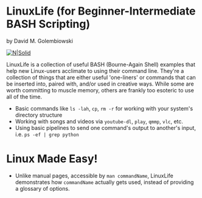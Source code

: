 # LinuxLife (for Beginner-Intermediate BASH Scripting)
by David M. Golembiowski

[![N|Solid](https://cldup.com/dTxpPi9lDf.thumb.png)](https://nodesource.com/products/nsolid)

LinuxLife is a collection of useful BASH (Bourne-Again Shell) examples that help new Linux-users 
acclimate to using their command line. They're a collection of things that are either useful 'one-liners'
or commands that can be inserted into, paired with, and/or used in creative ways.
While some are worth committing to muscle memory, others are frankly too esoteric to use all of the time. 

  - Basic commands like `ls -lah`, `cp`, `rm -r` for working with your system's directory structure
  - Working with songs and videos via `youtube-dl`, `play`, `qmmp`, `vlc`, etc.
  - Using basic pipelines to send one command's output to another's input, i.e. 
       ```ps -ef | grep python```

# Linux Made Easy!

  - Unlike manual pages, accessible by `man commandName`, LinuxLife demonstrates how `commandName`
        actually gets used, instead of providing a glossary of options.
